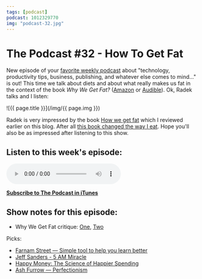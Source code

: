 ```yaml
---
tags: [podcast]
podcast: 1012329770
img: "podcast-32.jpg"
---
```


# The Podcast #32 - How To Get Fat

New episode of your [favorite weekly podcast][p] about "technology, productivity tips, business, publishing, and whatever else comes to mind..." is out! This time we talk about diets and about what really makes us fat in the context of the book *Why We Get Fat?* ([Amazon][am] or [Audible][au]). Ok, Radek talks and I listen:

<!--More-->

![{{ page.title }}](/img/{{ page.img }})

Radek is very impressed by the book [How we get fat][b1] which I reviewed earlier on this blog. After all [this book changed the way I eat][b2]. Hope you'll also be as impressed after listening to this show. 

## Listen to this week's episode:

<audio controls>
<source src="https://files.nozbe.com/podcast/032.mp3" type="audio/mpeg">
</audio>

**[Subscribe to The Podcast in iTunes][i]**

## Show notes for this episode:


* Why We Get Fat critique: [One](http://www.weightymatters.ca/2011/01/book-review-gary-taubes-why-we-get-fat.html), [Two](http://www.amazon.com/gp/customer-reviews/RR5W0ZMOAFGIZ/ref=cm_cr_pr_rvw_ttl?ie=UTF8&ASIN=0307474259)

Picks:

  * [Farnam Street — Simple tool to help you learn better](https://www.farnamstreetblog.com/2012/09/a-simple-tool-to-help-you-learn-better/)
  * [Jeff Sanders - 5 AM Miracle](https://www.jeffsanders.com/the-5-am-miracle-book/)
  * [Happy Money: The Science of Happier Spending](http://www.amazon.com/Happy-Money-Science-Happier-Spending/dp/1451665075)
  * [Ash Furrow — Perfectionism](https://ashfurrow.com/blog/perfectionism/)

[am]: https://www.amazon.com/dp/0307474259?tag=sliwinski-20
[au]: https://www.audible.com/pd/B004D5K512?tag=sliwinski-20
[b1]: /book-why-fat/
[b2]: /slow-carb-diet/

[e]: /podcast-32
[p]: /podcast
[n]: https://michael.gratis/nozbe
[r]: https://michael.gratis/radex
[i]: https://michael.gratis/thepodcast